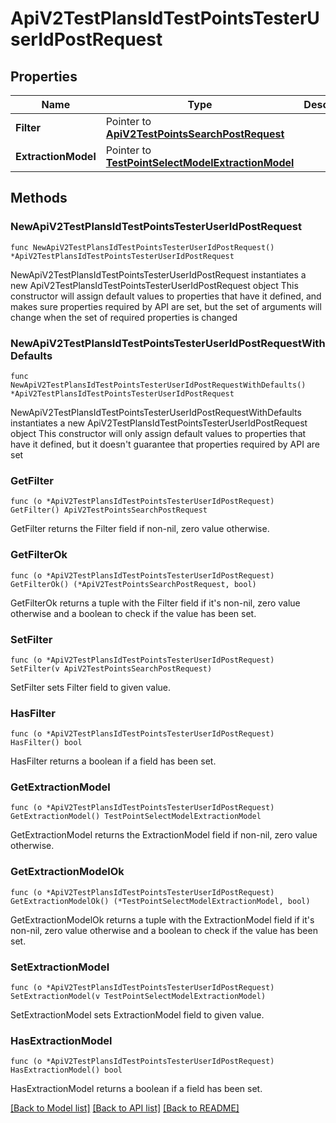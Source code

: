 # ApiV2TestPlansIdTestPointsTesterUserIdPostRequest

## Properties

Name | Type | Description | Notes
------------ | ------------- | ------------- | -------------
**Filter** | Pointer to [**ApiV2TestPointsSearchPostRequest**](ApiV2TestPointsSearchPostRequest.md) |  | [optional] 
**ExtractionModel** | Pointer to [**TestPointSelectModelExtractionModel**](TestPointSelectModelExtractionModel.md) |  | [optional] 

## Methods

### NewApiV2TestPlansIdTestPointsTesterUserIdPostRequest

`func NewApiV2TestPlansIdTestPointsTesterUserIdPostRequest() *ApiV2TestPlansIdTestPointsTesterUserIdPostRequest`

NewApiV2TestPlansIdTestPointsTesterUserIdPostRequest instantiates a new ApiV2TestPlansIdTestPointsTesterUserIdPostRequest object
This constructor will assign default values to properties that have it defined,
and makes sure properties required by API are set, but the set of arguments
will change when the set of required properties is changed

### NewApiV2TestPlansIdTestPointsTesterUserIdPostRequestWithDefaults

`func NewApiV2TestPlansIdTestPointsTesterUserIdPostRequestWithDefaults() *ApiV2TestPlansIdTestPointsTesterUserIdPostRequest`

NewApiV2TestPlansIdTestPointsTesterUserIdPostRequestWithDefaults instantiates a new ApiV2TestPlansIdTestPointsTesterUserIdPostRequest object
This constructor will only assign default values to properties that have it defined,
but it doesn't guarantee that properties required by API are set

### GetFilter

`func (o *ApiV2TestPlansIdTestPointsTesterUserIdPostRequest) GetFilter() ApiV2TestPointsSearchPostRequest`

GetFilter returns the Filter field if non-nil, zero value otherwise.

### GetFilterOk

`func (o *ApiV2TestPlansIdTestPointsTesterUserIdPostRequest) GetFilterOk() (*ApiV2TestPointsSearchPostRequest, bool)`

GetFilterOk returns a tuple with the Filter field if it's non-nil, zero value otherwise
and a boolean to check if the value has been set.

### SetFilter

`func (o *ApiV2TestPlansIdTestPointsTesterUserIdPostRequest) SetFilter(v ApiV2TestPointsSearchPostRequest)`

SetFilter sets Filter field to given value.

### HasFilter

`func (o *ApiV2TestPlansIdTestPointsTesterUserIdPostRequest) HasFilter() bool`

HasFilter returns a boolean if a field has been set.

### GetExtractionModel

`func (o *ApiV2TestPlansIdTestPointsTesterUserIdPostRequest) GetExtractionModel() TestPointSelectModelExtractionModel`

GetExtractionModel returns the ExtractionModel field if non-nil, zero value otherwise.

### GetExtractionModelOk

`func (o *ApiV2TestPlansIdTestPointsTesterUserIdPostRequest) GetExtractionModelOk() (*TestPointSelectModelExtractionModel, bool)`

GetExtractionModelOk returns a tuple with the ExtractionModel field if it's non-nil, zero value otherwise
and a boolean to check if the value has been set.

### SetExtractionModel

`func (o *ApiV2TestPlansIdTestPointsTesterUserIdPostRequest) SetExtractionModel(v TestPointSelectModelExtractionModel)`

SetExtractionModel sets ExtractionModel field to given value.

### HasExtractionModel

`func (o *ApiV2TestPlansIdTestPointsTesterUserIdPostRequest) HasExtractionModel() bool`

HasExtractionModel returns a boolean if a field has been set.


[[Back to Model list]](../README.md#documentation-for-models) [[Back to API list]](../README.md#documentation-for-api-endpoints) [[Back to README]](../README.md)


